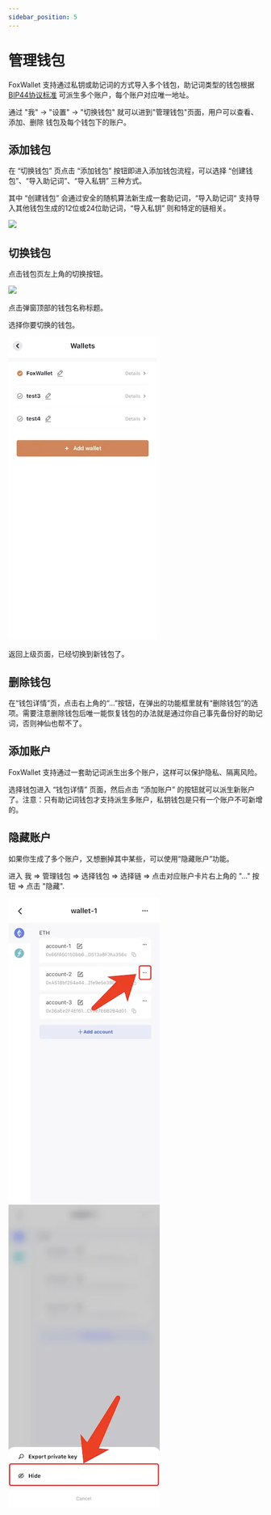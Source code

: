 ```yaml
---
sidebar_position: 5
---
```


# 管理钱包
FoxWallet 支持通过私钥或助记词的方式导入多个钱包，助记词类型的钱包根据 [BIP44协议标准](https://github.com/bitcoin/bips/blob/master/bip-0044.mediawiki) 可派生多个账户，每个账户对应唯一地址。

通过 "我" -> "设置" -> "切换钱包" 就可以进到"管理钱包"页面，用户可以查看、添加、删除 钱包及每个钱包下的账户。

## 添加钱包
在 “切换钱包” 页点击 “添加钱包” 按钮即进入添加钱包流程，可以选择 “创建钱包”、“导入助记词”、“导入私钥” 三种方式。

其中 “创建钱包” 会通过安全的随机算法新生成一套助记词，“导入助记词“ 支持导入其他钱包生成的12位或24位助记词，“导入私钥” 则和特定的链相关。

<img src="/img/docs/add-wallet.webp" width="320" /> 

## 切换钱包
点击钱包页左上角的切换按钮。 

<img src="/img/docs/switch-entrance.webp" width="320" />  

点击弹窗顶部的钱包名称标题。 

选择你要切换的钱包。 

![](../img/switch-wallet-3.webp)  

返回上级页面，已经切换到新钱包了。 

## 删除钱包
在“钱包详情”页，点击右上角的“...”按钮，在弹出的功能框里就有“删除钱包”的选项。需要注意删除钱包后唯一能恢复钱包的办法就是通过你自己事先备份好的助记词，否则神仙也帮不了。

## 添加账户
FoxWallet 支持通过一套助记词派生出多个账户，这样可以保护隐私、隔离风险。

选择钱包进入 “钱包详情” 页面，然后点击 “添加账户” 的按钮就可以派生新账户了。注意：只有助记词钱包才支持派生多账户，私钥钱包是只有一个账户不可新增的。

## 隐藏账户
如果你生成了多个账户，又想删掉其中某些，可以使用“隐藏账户”功能。

进入 我 => 管理钱包 => 选择钱包 => 选择链 => 点击对应账户卡片右上角的 "..." 按钮 => 点击 "隐藏".

![](../img/hide-account-1.webp)![](../img/hide-account-2.webp)
